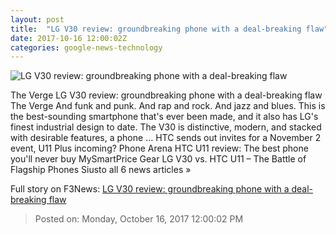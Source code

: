 ```yaml
---
layout: post
title:  "LG V30 review: groundbreaking phone with a deal-breaking flaw"
date: 2017-10-16 12:00:02Z
categories: google-news-technology
---
```


![LG V30 review: groundbreaking phone with a deal-breaking flaw](https://cdn.vox-cdn.com/thumbor/lVjivFerbL0dFPcP5sdsekboBoI=/0x292:2040x1360/fit-in/1200x630/cdn.vox-cdn.com/uploads/chorus_asset/file/9450281/akrales_171012_2051_0013.jpg)

The Verge LG V30 review: groundbreaking phone with a deal-breaking flaw The Verge And funk and punk. And rap and rock. And jazz and blues. This is the best-sounding smartphone that's ever been made, and it also has LG's finest industrial design to date. The V30 is distinctive, modern, and stacked with desirable features, a phone ... HTC sends out invites for a November 2 event, U11 Plus incoming? Phone Arena HTC U11 review: The best phone you'll never buy MySmartPrice Gear LG V30 vs. HTC U11 – The Battle of Flagship Phones Siusto all 6 news articles »


Full story on F3News: [LG V30 review: groundbreaking phone with a deal-breaking flaw](http://www.f3nws.com/n/U4qaZG)

> Posted on: Monday, October 16, 2017 12:00:02 PM
